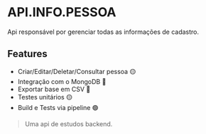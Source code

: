 # API.INFO.PESSOA
Api responsável por gerenciar todas as informações de cadastro.

## Features

- Criar/Editar/Deletar/Consultar pessoa :yellow_circle:
- Integração com o MongoDB :red_circle:
- Exportar base em CSV :red_circle:
- Testes unitários :yellow_circle:
- Build e Tests via pipeline :green_circle: 


> Uma api de estudos backend.

